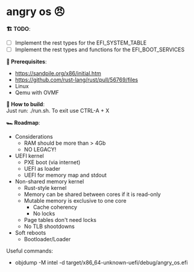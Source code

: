 # angry os 😠

**🏗 TODO**:

- [ ] Implement the rest types for the EFI_SYSTEM_TABLE
- [ ] Implement the rest types and functions for the EFI_BOOT_SERVICES

**📝 Prerequisites**:

- https://sandpile.org/x86/initial.htm
- https://github.com/rust-lang/rust/pull/56769/files
- Linux
- Qemu with OVMF

**🧱 How to build**:  
Just run: ./run.sh. To exit use CTRL-A + X

**🏎 Roadmap**:

- Considerations
  - RAM should be more than > 4Gb
  - NO LEGACY!
- UEFI kernel
  - PXE boot (via internet)
  - UEFI as loader
  - UEFI for memory map and stdout
- Non-shared memory kernel
  - Rust-style kernel
  - Memory can be shared between cores if it is read-only
  - Mutable memory is exclusive to one core
    - Cache coherency
    - No locks
  - Page tables don't need locks
  - No TLB shootdowns
- Soft reboots
  - Bootloader/Loader

Useful commands:

- objdump -M intel -d target/x86_64-unknown-uefi/debug/angry_os.efi

